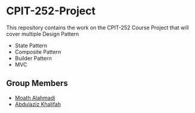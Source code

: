 # CPIT-252-Project
This repository contains the work on the CPIT-252 Course Project that will cover multiple Design Pattern
- State Pattern
- Composite Pattern
- Builder Pattern
- MVC
## Group Members
- [Moath Alahmadi](https://github.com/MoaathK)
- [Abdulaziz Khalifah](https://github.com/its-Abdulaziz)
